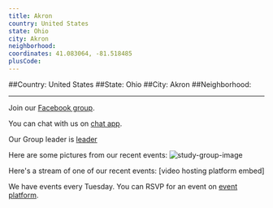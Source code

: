 ```yaml
---
title: Akron
country: United States
state: Ohio
city: Akron
neighborhood: 
coordinates: 41.083064, -81.518485
plusCode:
---
```


##Country: United States
##State: Ohio
##City: Akron
##Neighborhood: 
*****
Join our [Facebook group](https://www.facebook.com/groups/free.code.camp.akron).

You can chat with us on [chat app]().

Our Group leader is [leader]()

Here are some pictures from our recent events:
![study-group-image]()

Here's a stream of one of our recent events:
[video hosting platform embed]

We have events every Tuesday. You can RSVP for an event on [event platform]().
